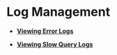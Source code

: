 # Log Management<a name="rds_08_001"></a>

-   **[Viewing Error Logs](viewing-error-logs-(PostgreSQL).md)**  

-   **[Viewing Slow Query Logs](viewing-slow-query-logs-(PostgreSQL).md)**  


